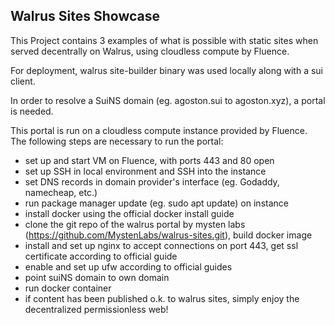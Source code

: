 Walrus Sites Showcase
---------------------

This Project contains 3 examples of what is possible with static sites when served decentrally on Walrus, using cloudless compute by Fluence.

For deployment, walrus site-builder binary was used locally along with a sui client. 

In order to resolve a SuiNS domain (eg. agoston.sui to agoston.xyz), a portal is needed.

This portal is run on a cloudless compute instance provided by Fluence. The following steps are necessary to run the portal:

- set up and start VM on Fluence, with ports 443 and 80 open
- set up SSH in local environment and SSH into the instance
- set DNS records in domain provider's interface (eg. Godaddy, namecheap, etc.)
- run package manager update (eg. sudo apt update) on instance
- install docker using the official docker install guide
- clone the git repo of the walrus portal by mysten labs (https://github.com/MystenLabs/walrus-sites.git), build docker image
- install and set up nginx to accept connections on port 443, get ssl certificate according to official guide
- enable and set up ufw according to official guides
- point suiNS domain to own domain
- run docker container
- if content has been published o.k. to walrus sites, simply enjoy the decentralized permissionless web!

